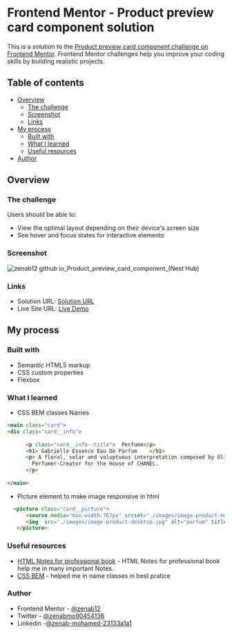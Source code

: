 # Frontend Mentor - Product preview card component solution

This is a solution to the [Product preview card component challenge on Frontend Mentor](https://www.frontendmentor.io/challenges/product-preview-card-component-GO7UmttRfa). Frontend Mentor challenges help you improve your coding skills by building realistic projects. 

## Table of contents

- [Overview](#overview)
  - [The challenge](#the-challenge)
  - [Screenshot](#screenshot)
  - [Links](#links)
- [My process](#my-process)
  - [Built with](#built-with)
  - [What I learned](#what-i-learned)
  - [Useful resources](#useful-resources)
- [Author](#author)

## Overview

### The challenge

Users should be able to:

- View the optimal layout depending on their device's screen size
- See hover and focus states for interactive elements

### Screenshot

![zenab12 github io_Product_preview_card_component_(Nest Hub)](https://user-images.githubusercontent.com/78083890/192288931-5e9059f8-927f-4501-b07c-929e231c3716.png)

### Links

- Solution URL: [Solution URL](https://www.frontendmentor.io/solutions/product-preview-card-component-kJXMnUMI9F)
- Live Site URL: [Live Demo](https://zenab12.github.io/Product_preview_card_component/)

## My process

### Built with

- Semantic HTML5 markup
- CSS custom properties
- Flexbox

### What I learned

- CSS BEM classes Names 

```html
<main class="card">
<div class="card__info">
  
      <p class="card__info--title">  Perfume</p>
      <h1> Gabrielle Essence Eau De Parfum    </h1>
      <p> A floral, solar and voluptuous interpretation composed by Olivier Polge, 
        Perfumer-Creator for the House of CHANEL. 
      </p>
  
</main>
```

- Picture element to make image responsive in html

```html
  <picture class="card__picture">
      <source media="max-width:767px" srcset="./images/image-product-mobile.jpg" alt=" Gabrielle Essence Eau De Parfum   ">
      <img  src="./images/image-product-desktop.jpg" alt="parfum" title=" Gabrielle Essence Eau De Parfum  ">
   </picture>  
```

### Useful resources

- [HTML Notes for professional book](https://www.computer-pdf.com/web-programming/html/827-tutorial-html5-notes-for-professionals-book.html) - HTML Notes for professional book help me in many important Notes.
- [CSS BEM](https://www.freecodecamp.org/news/css-naming-conventions-that-will-save-you-hours-of-debugging-35cea737d849/) - helped me in name classes in best pratice

### Author

- Frontend Mentor - [@zenab12](https://www.frontendmentor.io/profile/zenab12)
- Twitter - [@zenabmo90454136](https://twitter.com/zenabmo90454136)
- Linkedin -[@zenab-mohamed-23133a1a1](https://www.linkedin.com/in/zenab-mohamed-23133a1a1/)

